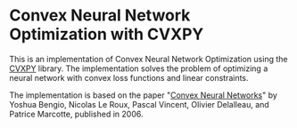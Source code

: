 # Convex Neural Network Optimization with CVXPY
This is an implementation of Convex Neural Network Optimization using the [CVXPY](https://www.cvxpy.org/)
 library. The implementation solves the problem of optimizing a neural network with convex loss functions and linear constraints.

The implementation is based on the paper "[Convex Neural Networks](https://proceedings.neurips.cc/paper_files/paper/2005/file/0fc170ecbb8ff1afb2c6de48ea5343e7-Paper.pdf)" by Yoshua Bengio, Nicolas Le Roux, Pascal Vincent, Olivier Delalleau, and Patrice Marcotte, published in 2006.
